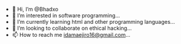 - 👋 Hi, I’m @Bhadxo
- 👀 I’m interested in software programming...
- 🌱 I’m currently learning html and other programming languages...
- 💞️ I’m looking to collaborate on ethical hacking...
- 📫 How to reach me idamaejiro16@gmail.com...

<!---
Bhadxo/Bhadxo is a ✨ special ✨ repository because its `README.md` (this file) appears on your GitHub profile.
You can click the Preview link to take a look at your changes.
--->

